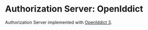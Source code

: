 # Authorization Server: OpenIddict
Authorization Server implemented with [OpenIddict 3](https://github.com/openiddict/openiddict-core).
